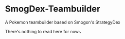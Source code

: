 SmogDex-Teambuilder
===================

A Pokemon teambuilder based on Smogon's StrategyDex

There's nothing to read here for now~
